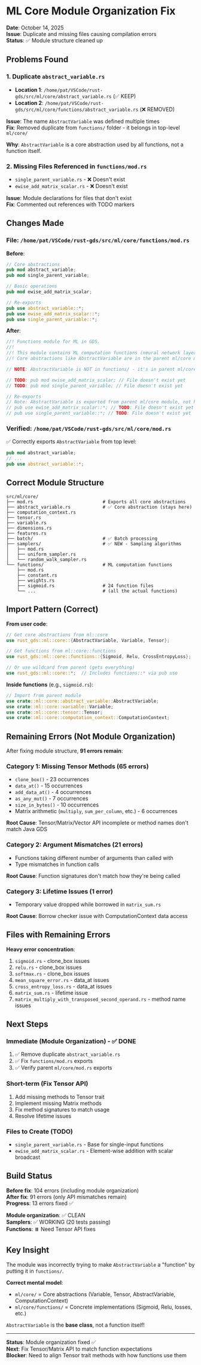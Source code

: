 # ML Core Module Organization Fix

**Date**: October 14, 2025  
**Issue**: Duplicate and missing files causing compilation errors  
**Status**: ✅ Module structure cleaned up

## Problems Found

### 1. Duplicate `abstract_variable.rs`

- **Location 1**: `/home/pat/VSCode/rust-gds/src/ml/core/abstract_variable.rs` (✅ KEEP)
- **Location 2**: `/home/pat/VSCode/rust-gds/src/ml/core/functions/abstract_variable.rs` (❌ REMOVED)

**Issue**: The name `AbstractVariable` was defined multiple times  
**Fix**: Removed duplicate from `functions/` folder - it belongs in top-level `ml/core/`

**Why**: `AbstractVariable` is a core abstraction used by all functions, not a function itself.

### 2. Missing Files Referenced in `functions/mod.rs`

- `single_parent_variable.rs` - ❌ Doesn't exist
- `ewise_add_matrix_scalar.rs` - ❌ Doesn't exist

**Issue**: Module declarations for files that don't exist  
**Fix**: Commented out references with TODO markers

## Changes Made

### File: `/home/pat/VSCode/rust-gds/src/ml/core/functions/mod.rs`

**Before**:

```rust
// Core abstractions
pub mod abstract_variable;
pub mod single_parent_variable;

// Basic operations
pub mod ewise_add_matrix_scalar;

// Re-exports
pub use abstract_variable::*;
pub use ewise_add_matrix_scalar::*;
pub use single_parent_variable::*;
```

**After**:

```rust
//! Functions module for ML in GDS.
//!
//! This module contains ML computation functions (neural network layers, loss functions, etc.)
//! Core abstractions like AbstractVariable are in the parent ml/core module.

// NOTE: AbstractVariable is NOT in functions/ - it's in parent ml/core/

// TODO: pub mod ewise_add_matrix_scalar; // File doesn't exist yet
// TODO: pub mod single_parent_variable; // File doesn't exist yet

// Re-exports
// Note: AbstractVariable is exported from parent ml/core module, not here
// pub use ewise_add_matrix_scalar::*; // TODO: File doesn't exist yet
// pub use single_parent_variable::*; // TODO: File doesn't exist yet
```

### Verified: `/home/pat/VSCode/rust-gds/src/ml/core/mod.rs`

✅ Correctly exports `AbstractVariable` from top level:

```rust
pub mod abstract_variable;
// ...
pub use abstract_variable::*;
```

## Correct Module Structure

```
src/ml/core/
├── mod.rs                          # Exports all core abstractions
├── abstract_variable.rs            # ✅ Core abstraction (stays here)
├── computation_context.rs
├── tensor.rs
├── variable.rs
├── dimensions.rs
├── features.rs
├── batch/                          # ✅ Batch processing
├── samplers/                       # ✅ NEW - Sampling algorithms
│   ├── mod.rs
│   ├── uniform_sampler.rs
│   └── random_walk_sampler.rs
└── functions/                      # ML computation functions
    ├── mod.rs
    ├── constant.rs
    ├── weights.rs
    ├── sigmoid.rs                  # 24 function files
    └── ...                         # (all the actual functions)
```

## Import Pattern (Correct)

**From user code**:

```rust
// Get core abstractions from ml::core
use rust_gds::ml::core::{AbstractVariable, Variable, Tensor};

// Get functions from ml::core::functions
use rust_gds::ml::core::functions::{Sigmoid, Relu, CrossEntropyLoss};

// Or use wildcard from parent (gets everything)
use rust_gds::ml::core::*;  // Includes functions::* via pub use
```

**Inside functions** (e.g., `sigmoid.rs`):

```rust
// Import from parent module
use crate::ml::core::abstract_variable::AbstractVariable;
use crate::ml::core::variable::Variable;
use crate::ml::core::tensor::Tensor;
use crate::ml::core::computation_context::ComputationContext;
```

## Remaining Errors (Not Module Organization)

After fixing module structure, **91 errors remain**:

### Category 1: Missing Tensor Methods (65 errors)

- `clone_box()` - 23 occurrences
- `data_at()` - 15 occurrences
- `add_data_at()` - 4 occurrences
- `as_any_mut()` - 7 occurrences
- `size_in_bytes()` - 10 occurrences
- Matrix arithmetic (`multiply`, `sum_per_column`, etc.) - 6 occurrences

**Root Cause**: Tensor/Matrix/Vector API incomplete or method names don't match Java GDS

### Category 2: Argument Mismatches (21 errors)

- Functions taking different number of arguments than called with
- Type mismatches in function calls

**Root Cause**: Function signatures don't match how they're being called

### Category 3: Lifetime Issues (1 error)

- Temporary value dropped while borrowed in `matrix_sum.rs`

**Root Cause**: Borrow checker issue with ComputationContext data access

## Files with Remaining Errors

**Heavy error concentration**:

1. `sigmoid.rs` - clone_box issues
2. `relu.rs` - clone_box issues
3. `softmax.rs` - clone_box issues
4. `mean_square_error.rs` - data_at issues
5. `cross_entropy_loss.rs` - data_at issues
6. `matrix_sum.rs` - lifetime issue
7. `matrix_multiply_with_transposed_second_operand.rs` - method name issues

## Next Steps

### Immediate (Module Organization) - ✅ DONE

1. ✅ Remove duplicate `abstract_variable.rs`
2. ✅ Fix `functions/mod.rs` exports
3. ✅ Verify parent `ml/core/mod.rs` exports

### Short-term (Fix Tensor API)

1. Add missing methods to Tensor trait
2. Implement missing Matrix methods
3. Fix method signatures to match usage
4. Resolve lifetime issues

### Files to Create (TODO)

- `single_parent_variable.rs` - Base for single-input functions
- `ewise_add_matrix_scalar.rs` - Element-wise addition with scalar broadcast

## Build Status

**Before fix**: 104 errors (including module organization)  
**After fix**: 91 errors (only API mismatches remain)  
**Progress**: 13 errors fixed ✅

**Module organization**: ✅ CLEAN  
**Samplers**: ✅ WORKING (20 tests passing)  
**Functions**: ⏸️ Need Tensor API fixes

## Key Insight

The module was incorrectly trying to make `AbstractVariable` a "function" by putting it in `functions/`.

**Correct mental model**:

- `ml/core/` = Core abstractions (Variable, Tensor, AbstractVariable, ComputationContext)
- `ml/core/functions/` = Concrete implementations (Sigmoid, Relu, losses, etc.)

`AbstractVariable` is the **base class**, not a function itself!

---

**Status**: Module organization fixed ✅  
**Next**: Fix Tensor/Matrix API to match function expectations  
**Blocker**: Need to align Tensor trait methods with how functions use them
